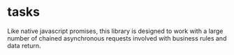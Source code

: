 # tasks
Like native javascript promises, this library is designed to work with a large number of chained asynchronous requests involved with business rules and data return.
